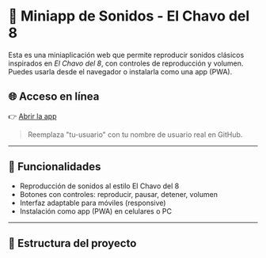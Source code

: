 # 🎵 Miniapp de Sonidos - El Chavo del 8

Esta es una miniaplicación web que permite reproducir sonidos clásicos inspirados en *El Chavo del 8*, con controles de reproducción y volumen. Puedes usarla desde el navegador o instalarla como una app (PWA).

## 🌐 Acceso en línea

👉 [Abrir la app](https://amedalain.github.com/Chavito/)

> Reemplaza "tu-usuario" con tu nombre de usuario real en GitHub.

---

## 🧩 Funcionalidades

- Reproducción de sonidos al estilo El Chavo del 8
- Botones con controles: reproducir, pausar, detener, volumen
- Interfaz adaptable para móviles (responsive)
- Instalación como app (PWA) en celulares o PC

---

## 📁 Estructura del proyecto

